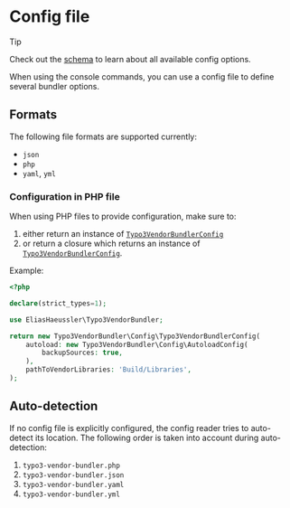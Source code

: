 # Config file

> [!TIP]
> Check out the [schema](schema.md) to learn about all available
> config options.

When using the console commands, you can use a config file to
define several bundler options.

## Formats

The following file formats are supported currently:

* `json`
* `php`
* `yaml`, `yml`

### Configuration in PHP file

When using PHP files to provide configuration, make sure to:

1. either return an instance of [`Typo3VendorBundlerConfig`](../src/Config/Typo3VendorBundlerConfig.php)
2. or return a closure which returns an instance of
   [`Typo3VendorBundlerConfig`](../src/Config/Typo3VendorBundlerConfig.php).

Example:

```php
<?php

declare(strict_types=1);

use EliasHaeussler\Typo3VendorBundler;

return new Typo3VendorBundler\Config\Typo3VendorBundlerConfig(
    autoload: new Typo3VendorBundler\Config\AutoloadConfig(
        backupSources: true,
    ),
    pathToVendorLibraries: 'Build/Libraries',
);
```

## Auto-detection

If no config file is explicitly configured, the config reader
tries to auto-detect its location. The following order is taken
into account during auto-detection:

1. `typo3-vendor-bundler.php`
2. `typo3-vendor-bundler.json`
3. `typo3-vendor-bundler.yaml`
4. `typo3-vendor-bundler.yml`
